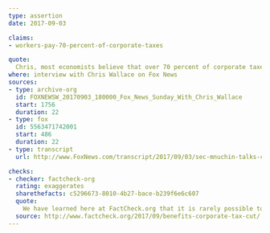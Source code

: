 ```yaml
---
type: assertion
date: 2017-09-03

claims:
- workers-pay-70-percent-of-corporate-taxes

quote:
  Chris, most economists believe that over 70 percent of corporate taxes are paid for by the workers. And the fact that the Treasury Department, I think it was eight or 10 years ago, put out a piece otherwise. I don't believe in that. Our current economic team does not believe in that. There is lots of economic research.
where: interview with Chris Wallace on Fox News
sources:
- type: archive-org
  id: FOXNEWSW_20170903_180000_Fox_News_Sunday_With_Chris_Wallace
  start: 1756
  duration: 22
- type: fox
  id: 5563471742001
  start: 486
  duration: 22
- type: transcript
  url: http://www.FoxNews.com/transcript/2017/09/03/sec-mnuchin-talks-cutting-off-north-korea-economically.html

checks:
- checker: factcheck-org
  rating: exaggerates
  sharethefacts: c5296673-8010-4b27-bace-b239f6e6c607
  quote:
    We have learned here at FactCheck.org that it is rarely possible to definitively settle arguments between competing economists. But we can say Mnuchin stretches the facts when he says "most economists" share his view.
  source: http://www.factcheck.org/2017/09/benefits-corporate-tax-cut/
---
```

